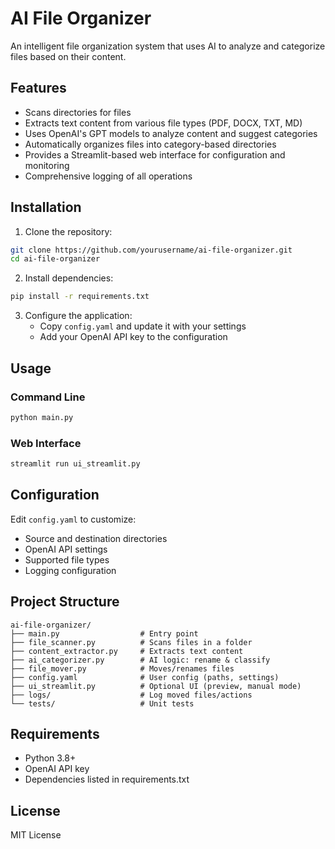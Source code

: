 # AI File Organizer

An intelligent file organization system that uses AI to analyze and categorize files based on their content.

## Features

- Scans directories for files
- Extracts text content from various file types (PDF, DOCX, TXT, MD)
- Uses OpenAI's GPT models to analyze content and suggest categories
- Automatically organizes files into category-based directories
- Provides a Streamlit-based web interface for configuration and monitoring
- Comprehensive logging of all operations

## Installation

1. Clone the repository:
```bash
git clone https://github.com/yourusername/ai-file-organizer.git
cd ai-file-organizer
```

2. Install dependencies:
```bash
pip install -r requirements.txt
```

3. Configure the application:
   - Copy `config.yaml` and update it with your settings
   - Add your OpenAI API key to the configuration

## Usage

### Command Line
```bash
python main.py
```

### Web Interface
```bash
streamlit run ui_streamlit.py
```

## Configuration

Edit `config.yaml` to customize:
- Source and destination directories
- OpenAI API settings
- Supported file types
- Logging configuration

## Project Structure

```
ai-file-organizer/
├── main.py                  # Entry point
├── file_scanner.py          # Scans files in a folder
├── content_extractor.py     # Extracts text content
├── ai_categorizer.py        # AI logic: rename & classify
├── file_mover.py            # Moves/renames files
├── config.yaml              # User config (paths, settings)
├── ui_streamlit.py          # Optional UI (preview, manual mode)
├── logs/                    # Log moved files/actions
└── tests/                   # Unit tests
```

## Requirements

- Python 3.8+
- OpenAI API key
- Dependencies listed in requirements.txt

## License

MIT License 